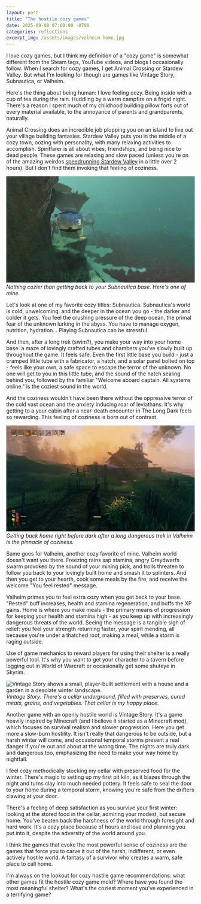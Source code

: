```yaml
---
layout: post
title: "The hostile cozy games"
date: 2025-09-08 07:00:00 -0700
categories: reflections
excerpt_img: /assets/images/valheim-home.jpg
---
```



I love cozy games, but I think my definition of a "cozy game" is somewhat different from the Steam tags, YouTube videos, and blogs I occasionally follow. When I search for cozy games, I get Animal Crossing or Stardew Valley. But what I'm looking for though are games like Vintage Story, Subnautica, or Valheim.

Here's the thing about being human: I love feeling cozy. Being inside with a cup of tea during the rain. Huddling by a warm campfire on a frigid night. There's a reason I spent much of my childhood building pillow forts out of every material available, to the annoyance of parents and grandparents, naturally.

Animal Crossing does an incredible job plopping you on an island to live out your village building fantasies. Stardew Valley puts you in the middle of a cozy town, oozing with personality, with many relaxing activities to accomplish. Spiritfarer is all about vibes, friendships, and being nice to dead people. These games are relaxing and slow paced (unless you're on of the amazing weirdos [speedrunning Stardew Valley](https://www.speedrun.com/stardew_valley) in a little over 2 hours). But I don't find them invoking that feeling of coziness.

![A submerged base module in Subnautica, nestled against a rocky cliff.](/assets/images/subnautica-base.jpg)
*Nothing cozier than getting back to your Subnautica base. Here's one of mine.*

Let's look at one of my favorite cozy titles: Subnautica. Subnautica's world is cold, unwelcoming, and the deeper in the ocean you go - the darker and colder it gets. You feel the crushing pressure of the deep ocean, the primal fear of the unknown lurking in the abyss. You have to manage oxygen, nutrition, hydration... Playing Subnautica can be stressful.

And then, after a long trek (swim?), you make your way into your home base: a maze of lovingly crafted tubes and chambers you've slowly built up throughout the game. It feels safe. Even the first little base you build - just a cramped little tube with a fabricator, a hatch, and a solar panel bolted on top - feels like your own, a safe space to escape the terror of the unknown. No one will get to you in this little tube, and the sound of the hatch sealing behind you, followed by the familiar "Welcome aboard captain. All systems online." is the coziest sound in the world.

And the coziness wouldn't have been there without the oppressive terror of the cold vast ocean and the anxiety inducing roar of leviathans. It's why getting to a your cabin after a near-death encounter in The Long Dark feels so rewarding. This feeling of coziness is born out of contrast.

![Valheim shows a character approaching a player-built house and fence under a misty, orange sunset.](/assets/images/valheim-home.jpg)
*Getting back home right before dark after a long dangerous trek in Valheim is the pinnacle of coziness.*

Same goes for Valheim, another cozy favorite of mine. Valheim world doesn't want you there. Freezing rains sap stamina, angry Greydwarfs swarm provoked by the sound of your mining pick, and trolls threaten to follow you back to your lovingly built home and smash it to splinters. And then you get to your hearth, cook some meals by the fire, and receive the welcome "You feel rested" message.

Valheim primes you to feel extra cozy when you get back to your base. "Rested" buff increases, health and stamina regeneration, and buffs the XP gains. Home is where you make meals - the primary means of progression for keeping your health and stamina high - as you keep up with increasingly dangerous threats of the world. Seeing the message is a tangible sigh of relief: you feel your strength returning faster, your spirit mending, all because you're under a thatched roof, making a meal, while a storm is raging outside.

Use of game mechanics to reward players for using their shelter is a really powerful tool. It's why you want to get your character to a tavern before logging out in World of Warcraft or occasionally get some shuteye in Skyrim.

![Vintage Story shows a small, player-built settlement with a house and a garden in a desolate winter landscape.](/assets/images/vintage-story-winter.png)
*Vintage Story: There's a cellar underground, filled with preserves, cured meats, grains, and vegetables. That cellar is my happy place.*

Another game with an openly hostile world is Vintage Story. It's a game heavily inspired by Minecraft (and I believe it started as a Minecraft mod), which focuses on survival realism and slower progression. Here you get more a slow-burn hostility. It isn't really that dangerous to be outside, but a harsh winter will come, and occasional temporal storms present a real danger if you're out and about at the wrong time. The nights are truly dark and dangerous too, emphasizing the need to make your way home by nightfall.

I feel cozy methodically stocking my cellar with preserved food for the winter. There's magic to setting up my first pit kiln, as it blazes through the night and turns clay into much needed pottery. It feels safe to seal the door to your home during a temporal storm, knowing you're safe from the drifters clawing at your door.

There's a feeling of deep satisfaction as you survive your first winter: looking at the stored food in the cellar, admiring your modest, but secure home. You've beaten back the harshness of the world through foresight and hard work. It's a cozy place because of hours and love and planning you put into it, despite the adversity of the world around you.

I think the games that evoke the most powerful sense of coziness are the games that force you to carve it out of the harsh, indifferent, or even actively hostile world. A fantasy of a survivor who creates a warm, safe place to call home.

I'm always on the lookout for cozy hostile game recommendations: what other games fit the hostile cozy game mold? Where have you found the most meaningful shelter? What's the coziest moment you've experienced in a terrifying game?
